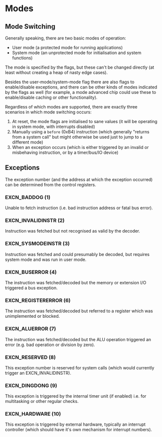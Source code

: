 # Modes

## Mode Switching

Generally speaking, there are two basic modes of operation:

 * User mode (a protected mode for running applications)
 * System mode (an unprotected mode for initialisation and system functions)

The mode is specified by the flags, but these can't be changed directly (at least without creating a heap of nasty edge cases).

Besides the user-mode/system-mode flag there are also flags to enable/disable exceptions, and there can be other kinds of modes indicated by the flags as well (for example, a mode advanced chip could use these to enable/disable caching or other functionality).

Regardless of which modes are supported, there are exactly three scenarios in which mode switching occurs:

 1. At reset, the mode flags are initialised to sane values (it will be operating in system mode, with interrupts disabled)
 2. Manually using a `before` (0xB4) instruction (which generally "returns from a system call" but might otherwise be used just to jump to a different mode)
 3. When an exception occurs (which is either triggered by an invalid or misbehaving instruction, or by a timer/bus/IO device)

## Exceptions

The exception number (and the address at which the exception occurred) can be determined from the control registers.

### EXCN_BADDOG (1)

Unable to fetch instruction (i.e. bad instruction address or fatal bus error).

### EXCN_INVALIDINSTR (2)

Instruction was fetched but not recognised as valid by the decoder.

### EXCN_SYSMODEINSTR (3)

Instruction was fetched and could presumably be decoded, but requires system mode and was run in user mode.

### EXCN_BUSERROR	(4)

The instruction was fetched/decoded but the memory or extension I/O triggered a bus exception.

### EXCN_REGISTERERROR (6)

The instruction was fetched/decoded but referred to a register which was unimplemented or blocked.

### EXCN_ALUERROR (7)

The instruction was fetched/decoded but the ALU operation triggered an error (e.g. bad operation or division by zero).

### EXCN_RESERVED (8)

This exception number is reserved for system calls (which would currently trigger an EXCN_INVALIDINSTR).

### EXCN_DINGDONG (9)

This exception is triggered by the internal timer unit (if enabled) i.e. for multitasking or other regular checks.

### EXCN_HARDWARE (10)

This exception is triggered by external hardware, typically an interrupt controller (which should have it's own mechanism for interrupt numbers).
